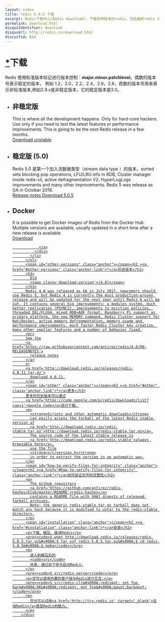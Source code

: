 ```yaml
---
layout: index
title: redis 5.0.5 下载
excerpt: Redis下载中心(Redis download)，下载各种版本的redis，包括最新redis 5.0.5稳定版redis,5.0.5-Beta版本以及win32/64版本
permalink: download.html
disqusIdentifier: download
disqusUrl: http://redis.cn/download.html
discuzTid: 854
---
```


<div class='text'>
          <span id="download" class="anchor"></span><h1><a href="#download" class="anchor-link">*</a>下载</h1>
          <p>
            Redis 使用标准版本标记进行版本控制：<span style="font-weight:bold;">major.minor.patchlevel</span>。偶数的版本号表示稳定的版本，
			例如 1.2，2.0，2.2，2.4，2.6，2.8，奇数的版本号用来表示非标准版本,例如2.9.x是非稳定版本，它的稳定版本是3.0。
          </p>
          <ul class='download-versions'>
            <li>
              <h2>
                非稳定版
              </h2>
              This is where all the development happens. Only for hard-core hackers. Use only if you need to test the latest features or performance improvements. This is going to be the next Redis release in a few months.
              <div class='download-links'>
                <a class='download-link' href='https://github.com/antirez/redis/archive/unstable.tar.gz'>
                  <i class='fa fa-arrow-circle-o-down'></i>
                  Download
                  unstable
                </a>
              </div>
            </li>
            <li>
              <h2>
                稳定版
                <span class='download-version'>(5.0)</span>
              </h2>
			  Redis 5.0 是第一个加入流数据类型（stream data type ）的版本，sorted sets blocking pop operations, LFU/LRU info in RDB, Cluster manager inside redis-cli, active defragmentation V2, HyperLogLogs improvements and many other improvements. Redis 5 was release as GA in October 2018.
              <div class='download-links'>
                <a class='download-link' href='https://raw.githubusercontent.com/antirez/redis/5.0/00-RELEASENOTES'>
                  <i class='fa fa-file-text-o'></i>
                  Release notes
                </a>
                <a class='download-link' href='http://download.redis.io/releases/redis-5.0.5.tar.gz'>
                  <i class='fa fa-arrow-circle-o-down'></i>
                  Download
                  5.0.5
                </a>
              </div>
            </li>
            <li>
              <h2>
                Docker
              </h2>
              It is possible to get Docker images of Redis from the Docker Hub. Multiple versions are available, usually updated in a short time after a new release is available.
              <div class='download-links'>
                <a class='download-link' href='https://hub.docker.com/_/redis/'>
                  <i class='fa fa-arrow-circle-o-down'></i>
                  Download
                  
                </a>
              </div>
            </li>
          </ul>
          <span id="other-versions" class="anchor"></span><h2 ><a href="#other-versions" class="anchor-link">*</a>历史版本</h2>
          <h3>
            Old
            <span class='download-version'>(4.0)</span>
          </h3>
          Redis 4.0 was released as GA in July 2017, newcomers should use Redis 5, but Redis 4 is currently the most production-proven release and will be updated for the next year until Redis 6 will be out. It contains several big improvements: a modules system, much better replication (PSYNC2), improvements to eviction policies, threaded DEL/FLUSH, mixed RDB+AOF format, Raspberry Pi support as primary platform, the new MEMORY command, Redis Cluster support for Nat/Docker, active memory defragmentation, memory usage and performance improvements, much faster Redis Cluster key creation, many other smaller features and a number of behavior fixed.
          <br>
          See the
          <a href='https://raw.githubusercontent.com/antirez/redis/4.0/00-RELEASENOTES'>
            release notes
          </a>
          or
          <a href='http://download.redis.io/releases/redis-4.0.11.tar.gz'>
            download 4.0.11.
          </a>
          <span id="other" class="anchor"></span><h3 ><a href="#other" class="anchor-link">*</a>更多</h3>
          更多的历史版本可以通过
          <a href='https://code.google.com/p/redis/downloads/list?can=1'>Google Code</a>进行下载。
          <p>
            <strong>Scripts and other automatic downloads</strong>
            can easily access the tarball of the latest Redis stable version at
            <a href='http://download.redis.io/redis-stable.tar.gz'>http://download.redis.io/redis-stable.tar.gz</a>.
            The source code of the latest stable release is
            <a href='http://download.redis.io/redis-stable'>always browsable here</a>,
            use the file
            <strong>src/version.h</strong>
            in order to extract the version in an automatic way.
          </p>
          <span id="how-to-verify-files-for-integrity" class="anchor"></span><h2 ><a href="#how-to-verify-files-for-integrity" class="anchor-link">*</a>如何验证文件的完整性</h2>
          <p>
            The Github repository
            <a href='https://github.com/antirez/redis-hashes/blob/master/README'>redis-hashes</a>
            contains a README file with SHA1 digests of released tarball archives.
            Note: the generic redis-stable.tar.gz tarball does not match any hash because it is modified to untar to the redis-stable directory.
          </p>
          <span id="installation" class="anchor"></span><h2 ><a href="#installation" class="anchor-link">*</a>安装</h2>
          <p>下载、解压、编译Redis</p>
          <pre><code>$ wget http://download.redis.io/releases/redis-5.0.5.tar.gz&#x000A;$ tar xzf redis-5.0.5.tar.gz&#x000A;$ cd redis-5.0.5&#x000A;$ make</code></pre>
          <p>
            进入到解压后的
            <code>src</code>
            目录，通过如下命令启动Redis:
          </p>
          <pre><code>$ src/redis-server</code></pre>
          <p>您可以使用内置的客户端与Redis进行交互:</p>
          <pre><code>$ src/redis-cli&#x000A;redis&gt; set foo bar&#x000A;OK&#x000A;redis&gt; get foo&#x000A;&quot;bar&quot;</code></pre>
          <p>
            您也可以试用<a href='http://try.redis.io' target="_blank">在线Redis</a>感受Redis的魅力。
          </p>
        </div>